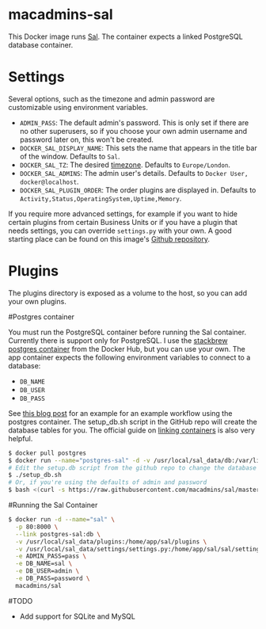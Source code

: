 macadmins-sal
=============

This Docker image runs [Sal](https://github.com/grahamgilbert/sal). The container expects a linked PostgreSQL database container.

# Settings

Several options, such as the timezone and admin password are customizable using environment variables.

* ``ADMIN_PASS``: The default admin's password. This is only set if there are no other superusers, so if you choose your own admin username and password later on, this won't be created.
* ``DOCKER_SAL_DISPLAY_NAME``: This sets the name that appears in the title bar of the window. Defaults to ``Sal``.
* ``DOCKER_SAL_TZ``: The desired [timezone](http://en.wikipedia.org/wiki/List_of_tz_database_time_zones). Defaults to ``Europe/London``.
* ``DOCKER_SAL_ADMINS``: The admin user's details. Defaults to ``Docker User, docker@localhost``.
* ``DOCKER_SAL_PLUGIN_ORDER``: The order plugins are displayed in. Defaults to ``Activity,Status,OperatingSystem,Uptime,Memory``.

If you require more advanced settings, for example if you want to hide certain plugins from certain Business Units or if you have a plugin that needs settings, you can override ``settings.py`` with your own. A good starting place can be found on this image's [Github repository](https://github.com/grahamgilbert/macadmins-sal/blob/master/settings.py).

# Plugins

The plugins directory is exposed as a volume to the host, so you can add your own plugins. 

#Postgres container

You must run the PostgreSQL container before running the Sal container.
Currently there is support only for PostgreSQL.
I use the [stackbrew postgres container](https://registry.hub.docker.com/_/postgres/) from the Docker Hub, but you can use your own. The app container expects the following environment variables to connect to a database:

* ``DB_NAME``
* ``DB_USER``
* ``DB_PASS``

See [this blog post](http://davidamick.wordpress.com/2014/07/19/docker-postgresql-workflow/) for an example for an example workflow using the postgres container. The setup_db.sh script in the GitHub repo will create the database tables for you. The official guide on [linking containers](https://docs.docker.com/userguide/dockerlinks/) is also very helpful.

```bash
$ docker pull postgres
$ docker run --name="postgres-sal" -d -v /usr/local/sal_data/db:/var/lib/postgresql/data postgres
# Edit the setup.db script from the github repo to change the database name, user and password before running it.
$ ./setup_db.sh
# Or, if you're using the defaults of admin and password
$ bash <(curl -s https://raw.githubusercontent.com/macadmins/sal/master/setup_db.sh)
```

#Running the Sal Container

```bash
$ docker run -d --name="sal" \
  -p 80:8000 \
  --link postgres-sal:db \
  -v /usr/local/sal_data/plugins:/home/app/sal/plugins \
  -v /usr/local/sal_data/settings/settings.py:/home/app/sal/sal/settings.py \
  -e ADMIN_PASS=pass \
  -e DB_NAME=sal \
  -e DB_USER=admin \
  -e DB_PASS=password \
  macadmins/sal
```

#TODO

* Add support for SQLite and MySQL
